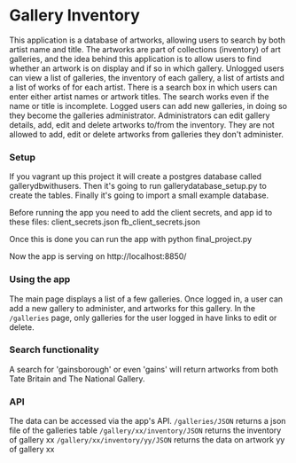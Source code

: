 # Gallery Inventory


This application is a database of artworks, allowing users to search by both artist name and title. The artworks are part of collections (inventory) of art galleries, and the idea behind
this application is to allow users to find whether an artwork is on display and if so in which gallery.
Unlogged users can view a list of galleries, the inventory of each gallery, a list of artists and a list of works of for each artist. There is a search box in which users can enter either
artist names or artwork titles. The search works even if the name or title is incomplete. Logged users can add new galleries, in doing so they become the galleries administrator.
Administrators can edit gallery details, add, edit and delete artworks to/from the inventory. They are not allowed to add, edit or delete artworks from galleries they don't administer.


### Setup

If you vagrant up this project it will create a postgres database called gallerydbwithusers.
Then it's going to run gallerydatabase_setup.py to create the tables.
Finally it's going to import a small example database. 

Before running the app you need to add the client secrets, and app id to these files:
client_secrets.json
fb_client_secrets.json

Once this is done you can run the app with
python final_project.py

Now the app is serving on http://localhost:8850/


### Using the app

The main page displays a list of a few galleries.
Once logged in, a user can add a new gallery to administer, and artworks for this gallery.
In the `/galleries` page, only galleries for the user logged in have links to edit or delete.


### Search functionality

A search for 'gainsborough' or even 'gains' will return artworks from both Tate Britain and
The National Gallery. 


### API 

The data can be accessed via the app's API.
`/galleries/JSON` returns a json file of the galleries table
`/gallery/xx/inventory/JSON` returns the inventory of gallery xx
`/gallery/xx/inventory/yy/JSON` returns the data on artwork yy of gallery xx


